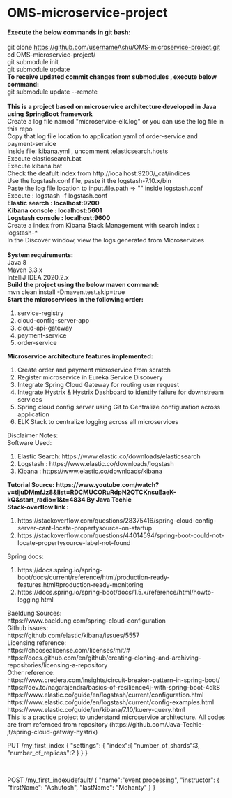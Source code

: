 # OMS-microservice-project
<strong>Execute the below commands in git bash:</strong><br>
<br>git clone https://github.com/usernameAshu/OMS-microservice-project.git 
<br>cd OMS-microservice-project/ 
<br>git submodule init
<br>git submodule update
<br>
<strong>To receive updated commit changes from submodules , execute below command:</strong><br>
git submodule update --remote
<br>
<br>
<strong>This is a project based on microservice architecture developed in Java using SpringBoot framework</strong><br>
Create a log file named "microservice-elk.log" or you can use the log file in this repo<br>
Copy that log file location to application.yaml of order-service and payment-service <br>
Inside file: kibana.yml , uncomment :elasticsearch.hosts<br>
Execute elasticsearch.bat<br>
Execute kibana.bat<br>
Check the deafult index from http://localhost:9200/_cat/indices <br>
Use the logstash.conf file, paste it the logstash-7.10.x/bin<br>
Paste the log file location to input.file.path => ""  inside logstash.conf<br>
Execute : logstash -f logstash.conf <br>
<strong>Elastic search : localhost:9200</strong><br>
<strong>Kibana console : localhost:5601</strong><br>
<strong>Logstash console : localhost:9600</strong><br>
Create a index from Kibana Stack Management with search index : logstash-* <br>
In the Discover window, view the logs generated from Microservices<br>
<br>
<strong>System requirements:</strong> <br>
Java 8<br>
Maven 3.3.x<br>
IntelliJ IDEA 2020.2.x<br>
<strong>Build the project using the below maven command:</strong> <br>
mvn clean install -Dmaven.test.skip=true<br>
<strong>Start the microservices in the following order:</strong><br>
<OL>
  <LI>service-registry
  <LI>cloud-config-server-app
  <LI>cloud-api-gateway
  <LI>payment-service
  <LI>order-service
    </OL>
<strong>Microservice architecture features implemented:</strong>
<OL>
<LI>Create order and payment microservice from scratch 
<LI>Register microservice in Eureka Service Discovery
<LI>Integrate Spring Cloud Gateway for routing user request
<LI>Integrate Hystrix & Hystrix Dashboard to identify failure for downstream services
<LI>Spring cloud config server using Git to Centralize configuration across application
<LI>ELK Stack to centralize logging across all microservices
</OL>
Disclaimer Notes:<br>
Software Used:<br>
<OL>
<LI>Elastic Search: https://www.elastic.co/downloads/elasticsearch
<LI>Logstash : https://www.elastic.co/downloads/logstash
<LI>Kibana : https://www.elastic.co/downloads/kibana
  </OL>
<strong>Tutorial Source: https://www.youtube.com/watch?v=tljuDMmfJz8&list=RDCMUCORuRdpN2QTCKnsuEaeK-kQ&start_radio=1&t=4834 By Java Techie </strong><br>
  <strong>Stack-overflow link :</strong><br>
  <OL>
<LI>https://stackoverflow.com/questions/28375416/spring-cloud-config-server-cant-locate-propertysource-on-startup 
<LI>https://stackoverflow.com/questions/44014594/spring-boot-could-not-locate-propertysource-label-not-found 
  </OL>
Spring docs:<br>
   <OL>
<LI>https://docs.spring.io/spring-boot/docs/current/reference/html/production-ready-features.html#production-ready-monitoring
<LI>https://docs.spring.io/spring-boot/docs/1.5.x/reference/html/howto-logging.html
   </OL>
Baeldung Sources:<br>
https://www.baeldung.com/spring-cloud-configuration<br>
Github issues:<br>
https://github.com/elastic/kibana/issues/5557<br>
Licensing reference:<br>
https://choosealicense.com/licenses/mit/#<br>
https://docs.github.com/en/github/creating-cloning-and-archiving-repositories/licensing-a-repository<br>
Other reference:<br>
https://www.credera.com/insights/circuit-breaker-pattern-in-spring-boot/<br>
https://dev.to/nagarajendra/basics-of-resilience4j-with-spring-boot-4dk8<br>
https://www.elastic.co/guide/en/logstash/current/configuration.html<br>
https://www.elastic.co/guide/en/logstash/current/config-examples.html<br>
https://www.elastic.co/guide/en/kibana/7.10/kuery-query.html<br>
This is a practice project to understand microservice architecture. All codes are from refernced from repository (https://github.com/Java-Techie-jt/spring-cloud-gatway-hystrix)<br>
<p>
  PUT /my_first_index
{
  "settings": {
    "index":{
      "number_of_shards":3,
      "number_of_replicas":2
    }
  }
}
  </p><br>
  <p>
  POST /my_first_index/default/
{
  "name":"event processing",
  "instructor": {
    "firstName": "Ashutosh",
    "lastName": "Mohanty"
  }
}</p><br>
